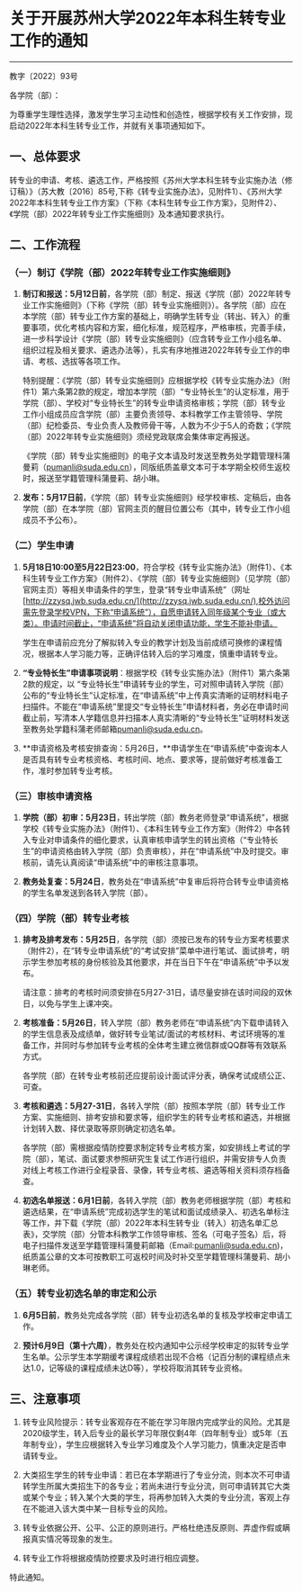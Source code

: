 # 关于开展苏州大学2022年本科生转专业工作的通知

---

教字〔2022〕93号

各学院（部）：

为尊重学生理性选择，激发学生学习主动性和创造性，根据学校有关工作安排，现启动2022年本科生转专业工作，并就有关事项通知如下。

## 一、总体要求

转专业的申请、考核、遴选工作，严格按照《苏州大学本科生转专业实施办法（修订稿）》（苏大教〔2016〕85号,下称《转专业实施办法》，见附件1）、《苏州大学2022年本科生转专业工作方案》（下称《本科生转专业工作方案》，见附件2）、《学院（部）2022年转专业工作实施细则》及本通知要求执行。

## 二、工作流程

### （一）制订《学院（部）2022年转专业工作实施细则》

1. **制订和报送：5月12日前**，各学院（部）制定、报送《学院（部）2022年转专业工作实施细则》（下称《学院（部）转专业实施细则》）。各学院（部）应在本学院（部）转专业工作方案的基础上，明确学生转专业（转出、转入）的重要事项，优化考核内容和方案，细化标准，规范程序，严格审核，完善手续，进一步科学设计《学院（部）转专业实施细则》（应含转专业工作小组名单、组织过程及相关要求、遴选办法等），扎实有序地推进2022年转专业工作的申请、考核、选拔等各项工作。

   特别提醒：《学院（部）转专业实施细则》应根据学校《转专业实施办法》（附件1）第六条第2款的规定，增加本学院（部）“专业特长生”的认定标准，用于学院（部）、学校对“专业特长生”的转专业申请资格审核；学院（部）转专业工作小组成员应含学院（部）主要负责领导、本科教学工作主管领导、学院（部）纪检委员、专业负责人及教师骨干等，人数为不少于5人的奇数；《学院（部）2022年转专业实施细则》须经党政联席会集体审定再报送。

   《学院（部）转专业实施细则》的电子文本请及时发送至教务处学籍管理科蒲曼莉（[pumanli@suda.edu.cn](mailto:pumanli@suda.edu.cn)），同版纸质盖章文本可于本学期全校师生返校时，报送至学籍管理科蒲曼莉、胡小琳。

2. **发布：5月17日前**，《学院（部）转专业实施细则》经学校审核、定稿后，由各学院（部）在本学院（部）官网主页的醒目位置公布（其中，转专业工作小组成员不予公布）。

### （二）学生申请

1. **5月18日10:00至5月22日23:00**，符合学校《转专业实施办法》（附件1）、《本科生转专业工作方案》（附件2）、《学院（部）转专业实施细则》（见学院（部）官网主页）等相关申请条件的学生，登录“转专业申请系统”（网址[http://zzysq.jwb.suda.edu.cn/](http://zzysq.jwb.suda.edu.cn/),校外访问需先登录学校VPN，下称“申请系统”），自愿申请转入同年级某个专业（或大类）。申请时间截止，“申请系统”将自动关闭申请功能，学生不能补申请。

   学生在申请前应充分了解拟转入专业的教学计划及当前成绩可换修的课程情况，根据本人学习能力等，正确评估转入后的学习难度，慎重申请转专业。
2. **“专业特长生”申请事项说明**：根据学校《转专业实施办法》（附件1）第六条第2款的规定，以 “专业特长生”申请转专业的学生，可对照申请转入学院（部）公布的“专业特长生”认定标准，在“申请系统”中上传真实清晰的证明材料电子扫描件。不能在“申请系统”里提交“专业特长生”申请材料者，务必在申请时间截止前，写清本人学籍信息并扫描本人真实清晰的“专业特长生”证明材料发送至教务处学籍科蒲老师邮箱[pumanli@suda.edu.cn](mailto:pumanli@suda.edu.cn)。

3. **申请资格及考核安排查询：5月26日，**申请学生在“申请系统”中查询本人是否具有转专业考核资格、考核时间、地点、要求等，提前做好考核准备工作，准时参加转专业考核。

### （三）审核申请资格

1. **学院（部）初审：5月23日**，转出学院（部）教务老师登录“申请系统”，根据学校《转专业实施办法》（附件1）、《本科生转专业工作方案》（附件2）中各转入专业对申请条件的细化要求，认真审核申请学生的转出资格（“专业特长生”的申请资格由转入学院（部）负责审核），并在“申请系统”中及时提交。审核前，请先认真阅读“申请系统”中的审核注意事项。 

2. **教务处复查：5月24日**，教务处在“申请系统”中复审后将符合转专业申请资格的学生名单发送到各转入学院（部）。 

### （四）学院（部）转专业考核

1. **排考及排考发布：5月25日**，各学院（部）须按已发布的转专业方案考核要求（附件2），在“转专业申请系统”的“考试安排”菜单中进行笔试、面试排考，明示学生参加考核的身份核验及其他要求，并在当日下午在“申请系统”中予以发布。

   请注意：排考的考核时间须安排在5月27-31日，请尽量安排在该时间段的双休日，以免与学生上课冲突。

2. **考核准备：5月26日**，转入学院（部）教务老师在“申请系统”内下载申请转入的学生信息表及成绩单，做好转专业笔试/面试的考核材料、考试环境等的准备工作，并同时与参加转专业考核的全体考生建立微信群或QQ群等有效联系方式。

   各学院（部）在转专业考核前还应提前设计面试评分表，确保考试成绩公正、可查。

3. **考核和遴选：5月27-31日**，各转入学院（部）按照本学院（部）转专业工作方案、实施细则、排考安排和要求等，组织学生的转专业考核和遴选，并根据计划转入数、择优录取等原则确定初选名单。

   各学院（部）需根据疫情防控要求制定转专业考核方案，如安排线上考试的学院（部），笔试、面试要求参照研究生复试工作进行组织，并需安排专人负责对线上考核工作进行全程录音、录像，转专业考核、遴选等相关资料须存档备查。

4. **初选名单报送：6月1日前**，各转入学院（部）教务老师根据学院（部）考核和遴选结果，在“申请系统”完成初选学生的笔试和面试成绩录入、初选名单标注等工作，并下载《学院（部）2022年本科生转专业（转入）初选名单汇总表》，交学院（部）分管本科教学工作领导审核、签名（可电子签名）后，将电子扫描件发送至学籍管理科蒲曼莉邮箱（Email:[pumanli@suda.edu.cn](mailto:pumanli@suda.edu.cn))，纸质盖公章的文本可按教职工可返校时间及时补交至学籍管理科蒲曼莉、胡小琳老师。

### （五）转专业初选名单的审定和公示

1. **6月5日前**，教务处完成各学院（部）转专业初选名单的复核及学校审定申请工作。

2. **预计6月9日（第十六周）**，教务处在校内通知中公示经学校审定的拟转专业学生名单。公示学生本学期缓考课程成绩若出现不合格（记百分制的课程绩点未达1.0，记等级的课程成绩未达D等），学校将取消其转专业资格。

## 三、注意事项

1. 转专业风险提示：转专业客观存在不能在学习年限内完成学业的风险。尤其是2020级学生，转入后专业的最长学习年限仅剩4年（四年制专业）或5年（五年制专业），学生应根据转入专业学习难度及个人学习能力，慎重决定是否申请转专业。

2. 大类招生学生的转专业申请：若已在本学期进行了专业分流，则本次不可申请转学生所属大类招生下的各专业；若尚未进行专业分流，则可申请转其它大类或某个专业；转入某个大类的学生，将再参加转入大类的专业分流，客观上存在不能进入该大类中某一目标专业的风险。

3. 转专业依据公开、公平、公正的原则进行。严格杜绝违反原则、弄虚作假或瞒报真实情况等现象的发生。

4. 转专业工作将根据疫情防控要求及时进行相应调整。

  特此通知。